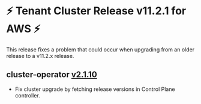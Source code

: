 # :zap: Tenant Cluster Release v11.2.1 for AWS :zap:

This release fixes a problem that could occur when upgrading from an older release to a v11.2.x release.

## cluster-operator [v2.1.10](https://github.com/giantswarm/cluster-operator/releases/tag/v2.1.10)

- Fix cluster upgrade by fetching release versions in Control Plane controller.
